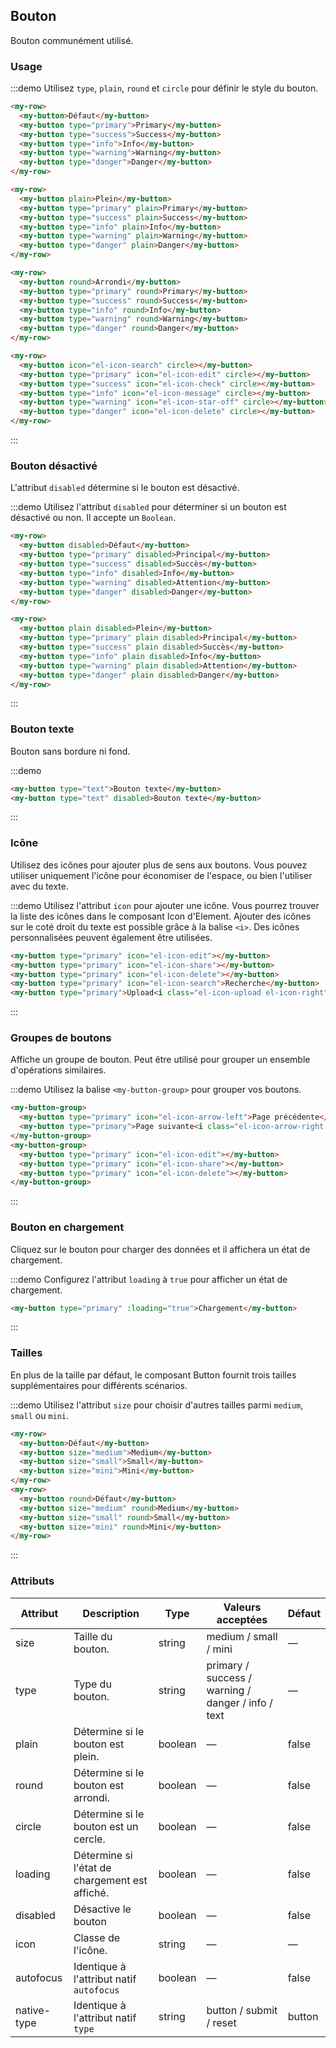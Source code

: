 ## Bouton

Bouton communément utilisé.

### Usage

:::demo Utilisez `type`, `plain`, `round` et `circle` pour définir le style du bouton.

```html
<my-row>
  <my-button>Défaut</my-button>
  <my-button type="primary">Primary</my-button>
  <my-button type="success">Success</my-button>
  <my-button type="info">Info</my-button>
  <my-button type="warning">Warning</my-button>
  <my-button type="danger">Danger</my-button>
</my-row>

<my-row>
  <my-button plain>Plein</my-button>
  <my-button type="primary" plain>Primary</my-button>
  <my-button type="success" plain>Success</my-button>
  <my-button type="info" plain>Info</my-button>
  <my-button type="warning" plain>Warning</my-button>
  <my-button type="danger" plain>Danger</my-button>
</my-row>

<my-row>
  <my-button round>Arrondi</my-button>
  <my-button type="primary" round>Primary</my-button>
  <my-button type="success" round>Success</my-button>
  <my-button type="info" round>Info</my-button>
  <my-button type="warning" round>Warning</my-button>
  <my-button type="danger" round>Danger</my-button>
</my-row>

<my-row>
  <my-button icon="el-icon-search" circle></my-button>
  <my-button type="primary" icon="el-icon-edit" circle></my-button>
  <my-button type="success" icon="el-icon-check" circle></my-button>
  <my-button type="info" icon="el-icon-message" circle></my-button>
  <my-button type="warning" icon="el-icon-star-off" circle></my-button>
  <my-button type="danger" icon="el-icon-delete" circle></my-button>
</my-row>
```
:::

### Bouton désactivé

L'attribut `disabled` détermine si le bouton est désactivé.

:::demo Utilisez l'attribut `disabled` pour déterminer si un bouton est désactivé ou non. Il accepte un `Boolean`.

```html
<my-row>
  <my-button disabled>Défaut</my-button>
  <my-button type="primary" disabled>Principal</my-button>
  <my-button type="success" disabled>Succès</my-button>
  <my-button type="info" disabled>Info</my-button>
  <my-button type="warning" disabled>Attention</my-button>
  <my-button type="danger" disabled>Danger</my-button>
</my-row>

<my-row>
  <my-button plain disabled>Plein</my-button>
  <my-button type="primary" plain disabled>Principal</my-button>
  <my-button type="success" plain disabled>Succès</my-button>
  <my-button type="info" plain disabled>Info</my-button>
  <my-button type="warning" plain disabled>Attention</my-button>
  <my-button type="danger" plain disabled>Danger</my-button>
</my-row>
```
:::

### Bouton texte

Bouton sans bordure ni fond.

:::demo
```html
<my-button type="text">Bouton texte</my-button>
<my-button type="text" disabled>Bouton texte</my-button>
```
:::

### Icône

Utilisez des icônes pour ajouter plus de sens aux boutons. Vous pouvez utiliser uniquement l'icône pour économiser de l'espace, ou bien l'utiliser avec du texte.

:::demo Utilisez l'attribut `icon` pour ajouter une icône. Vous pourrez trouver la liste des icônes dans le composant Icon d'Element. Ajouter des icônes sur le coté droit du texte est possible grâce à la balise `<i>`. Des icônes personnalisées peuvent également être utilisées.

```html
<my-button type="primary" icon="el-icon-edit"></my-button>
<my-button type="primary" icon="el-icon-share"></my-button>
<my-button type="primary" icon="el-icon-delete"></my-button>
<my-button type="primary" icon="el-icon-search">Recherche</my-button>
<my-button type="primary">Upload<i class="el-icon-upload el-icon-right"></i></my-button>
```
:::

### Groupes de boutons

Affiche un groupe de bouton. Peut être utilisé pour grouper un ensemble d'opérations similaires.

:::demo Utilisez la balise `<my-button-group>` pour grouper vos boutons.

```html
<my-button-group>
  <my-button type="primary" icon="el-icon-arrow-left">Page précédente</my-button>
  <my-button type="primary">Page suivante<i class="el-icon-arrow-right el-icon-right"></i></my-button>
</my-button-group>
<my-button-group>
  <my-button type="primary" icon="el-icon-edit"></my-button>
  <my-button type="primary" icon="el-icon-share"></my-button>
  <my-button type="primary" icon="el-icon-delete"></my-button>
</my-button-group>
```
:::

### Bouton en chargement

Cliquez sur le bouton pour charger des données et il affichera un état de chargement.

:::demo Configurez l'attribut `loading` à `true` pour afficher un état de chargement.

```html
<my-button type="primary" :loading="true">Chargement</my-button>
```
:::

### Tailles

En plus de la taille par défaut, le composant Button fournit trois tailles supplémentaires pour différents scénarios.

:::demo Utilisez l'attribut `size` pour choisir d'autres tailles parmi `medium`, `small` ou `mini`.

```html
<my-row>
  <my-button>Défaut</my-button>
  <my-button size="medium">Medium</my-button>
  <my-button size="small">Small</my-button>
  <my-button size="mini">Mini</my-button>
</my-row>
<my-row>
  <my-button round>Défaut</my-button>
  <my-button size="medium" round>Medium</my-button>
  <my-button size="small" round>Small</my-button>
  <my-button size="mini" round>Mini</my-button>
</my-row>
```
:::

### Attributs
| Attribut      | Description    | Type      | Valeurs acceptées       | Défaut   |
|---------- |-------- |---------- |-------------  |-------- |
| size     | Taille du bouton.   | string  |   medium / small / mini            |    —     |
| type     | Type du bouton.   | string    |   primary / success / warning / danger / info / text |     —    |
| plain     | Détermine si le bouton est plein.   | boolean    | — | false   |
| round     | Détermine si le bouton est arrondi.   | boolean    | — | false   |
| circle     | Détermine si le bouton est un cercle.   | boolean    | — | false   |
| loading   | Détermine si l'état de chargement est affiché.   | boolean    | — | false   |
| disabled  | Désactive le bouton    | boolean   | —   | false   |
| icon  | Classe de l'icône. | string   |  —  |  —  |
| autofocus  | Identique à l'attribut natif `autofocus` | boolean   |  —  |  false  |
| native-type | Identique à l'attribut natif `type` | string | button / submit / reset | button |

